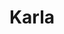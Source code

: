 ---
layout: piece
collection_: paintings
title: Karla
image: kara.jpg
media: Acrylic and ink
dimensions: 12" x 22"
description: Painted with popsicle sticks.
price: $100
create_date: 2015
---